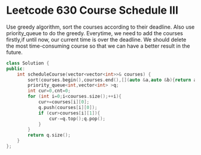 # Leetcode 630 Course Schedule III

Use greedy algorithm, sort the courses according to their deadline.
Also use priority_queue to do the greedy.
Everytime, we need to add the courses firstly,if until now, our current time is over the deadline. We should delete the most time-consuming course so that we can have a better result in the future.
```cpp
class Solution {
public:
    int scheduleCourse(vector<vector<int>>& courses) {
        sort(courses.begin(),courses.end(),[](auto &a,auto &b){return a[1]<b[1];});
        priority_queue<int,vector<int> >q;
        int cur=0,cnt=0;
        for (int i=0;i<courses.size();++i){
            cur+=courses[i][0];
            q.push(courses[i][0]);
            if (cur>courses[i][1]){
                cur-=q.top();q.pop();
            }
        }
        return q.size();
    }
};
```
